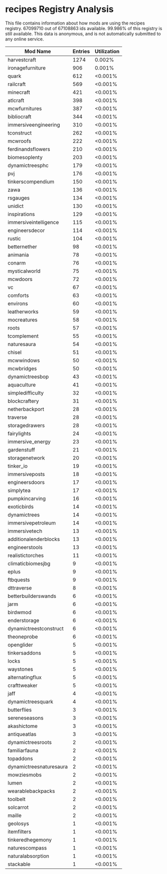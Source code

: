 # recipes Registry Analysis

This file contains information about how mods are using the recipes registry.
67099710 out of 67108863 ids available. 99.986% of this registry is still
available. This data is anonymous, and is not automatically submitted to any
online service.


| Mod Name                | Entries | Utilization |
|-------------------------|---------|-------------|
| harvestcraft            | 1274    | 0.002%      |
| ironagefurniture        | 906     | 0.001%      |
| quark                   | 612     | <0.001%     |
| railcraft               | 569     | <0.001%     |
| minecraft               | 421     | <0.001%     |
| atlcraft                | 398     | <0.001%     |
| mcwfurnitures           | 387     | <0.001%     |
| bibliocraft             | 344     | <0.001%     |
| immersiveengineering    | 310     | <0.001%     |
| tconstruct              | 262     | <0.001%     |
| mcwroofs                | 222     | <0.001%     |
| ferdinandsflowers       | 210     | <0.001%     |
| biomesoplenty           | 203     | <0.001%     |
| dynamictreesphc         | 179     | <0.001%     |
| pvj                     | 176     | <0.001%     |
| tinkerscompendium       | 150     | <0.001%     |
| zawa                    | 136     | <0.001%     |
| rsgauges                | 134     | <0.001%     |
| unidict                 | 130     | <0.001%     |
| inspirations            | 129     | <0.001%     |
| immersiveintelligence   | 115     | <0.001%     |
| engineersdecor          | 114     | <0.001%     |
| rustic                  | 104     | <0.001%     |
| betternether            | 98      | <0.001%     |
| animania                | 78      | <0.001%     |
| conarm                  | 76      | <0.001%     |
| mysticalworld           | 75      | <0.001%     |
| mcwdoors                | 72      | <0.001%     |
| vc                      | 67      | <0.001%     |
| comforts                | 63      | <0.001%     |
| environs                | 60      | <0.001%     |
| leatherworks            | 59      | <0.001%     |
| mocreatures             | 58      | <0.001%     |
| roots                   | 57      | <0.001%     |
| tcomplement             | 55      | <0.001%     |
| naturesaura             | 54      | <0.001%     |
| chisel                  | 51      | <0.001%     |
| mcwwindows              | 50      | <0.001%     |
| mcwbridges              | 50      | <0.001%     |
| dynamictreesbop         | 43      | <0.001%     |
| aquaculture             | 41      | <0.001%     |
| simpledifficulty        | 32      | <0.001%     |
| blockcraftery           | 31      | <0.001%     |
| netherbackport          | 28      | <0.001%     |
| traverse                | 28      | <0.001%     |
| storagedrawers          | 28      | <0.001%     |
| fairylights             | 24      | <0.001%     |
| immersive_energy        | 23      | <0.001%     |
| gardenstuff             | 21      | <0.001%     |
| storagenetwork          | 20      | <0.001%     |
| tinker_io               | 19      | <0.001%     |
| immersiveposts          | 18      | <0.001%     |
| engineersdoors          | 17      | <0.001%     |
| simplytea               | 17      | <0.001%     |
| pumpkincarving          | 16      | <0.001%     |
| exoticbirds             | 14      | <0.001%     |
| dynamictrees            | 14      | <0.001%     |
| immersivepetroleum      | 14      | <0.001%     |
| immersivetech           | 13      | <0.001%     |
| additionalenderblocks   | 13      | <0.001%     |
| engineerstools          | 13      | <0.001%     |
| realistictorches        | 11      | <0.001%     |
| climaticbiomesjbg       | 9       | <0.001%     |
| eplus                   | 9       | <0.001%     |
| ftbquests               | 9       | <0.001%     |
| dttraverse              | 8       | <0.001%     |
| betterbuilderswands     | 6       | <0.001%     |
| jarm                    | 6       | <0.001%     |
| birdwmod                | 6       | <0.001%     |
| enderstorage            | 6       | <0.001%     |
| dynamictreestconstruct  | 6       | <0.001%     |
| theoneprobe             | 6       | <0.001%     |
| openglider              | 5       | <0.001%     |
| tinkersaddons           | 5       | <0.001%     |
| locks                   | 5       | <0.001%     |
| waystones               | 5       | <0.001%     |
| alternatingflux         | 5       | <0.001%     |
| crafttweaker            | 5       | <0.001%     |
| jaff                    | 4       | <0.001%     |
| dynamictreesquark       | 4       | <0.001%     |
| butterflies             | 3       | <0.001%     |
| sereneseasons           | 3       | <0.001%     |
| akashictome             | 3       | <0.001%     |
| antiqueatlas            | 3       | <0.001%     |
| dynamictreesroots       | 2       | <0.001%     |
| familiarfauna           | 2       | <0.001%     |
| topaddons               | 2       | <0.001%     |
| dynamictreesnaturesaura | 2       | <0.001%     |
| mowziesmobs             | 2       | <0.001%     |
| lumen                   | 2       | <0.001%     |
| wearablebackpacks       | 2       | <0.001%     |
| toolbelt                | 2       | <0.001%     |
| solcarrot               | 2       | <0.001%     |
| maille                  | 2       | <0.001%     |
| geolosys                | 1       | <0.001%     |
| itemfilters             | 1       | <0.001%     |
| tinkeredhegemony        | 1       | <0.001%     |
| naturescompass          | 1       | <0.001%     |
| naturalabsorption       | 1       | <0.001%     |
| stackable               | 1       | <0.001%     |
